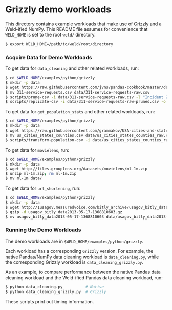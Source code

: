 # Grizzly demo workloads

This directory contains example workloads that make use of Grizzly and a Weld-ified NumPy.
This README file assumes for convenience that `WELD_HOME` is set to the root `weld/` directory.

```bash
$ export WELD_HOME=/path/to/weld/root/directory
```


### Acquire Data for Demo Workloads

To get data for `data_cleaning` and other related workloads, run:

```bash
$ cd $WELD_HOME/examples/python/grizzly
$ mkdir -p data
$ wget https://raw.githubusercontent.com/jvns/pandas-cookbook/master/data/311-service-requests.csv
$ mv 311-service-requests.csv data/311-service-requests-raw.csv
$ scripts/prune-csv -i data/311-service-requests-raw.csv -l "Incident Zip"
$ scripts/replicate-csv -i data/311-service-requests-raw-pruned.csv -o data/311-service-requests.csv -r 30
```

To get data for `get_population_stats` and other related workloads, run:

```bash
$ cd $WELD_HOME/examples/python/grizzly
$ mkdir -p data
$ wget https://raw.githubusercontent.com/grammakov/USA-cities-and-states/master/us_cities_states_counties.csv
$ mv us_cities_states_counties.csv data/us_cities_states_counties_raw.csv
$ scripts/transform-population-csv -i data/us_cities_states_counties_raw.csv -o data/us_cities_states_counties.csv -r 30
```

To get data for `movielens`, run:

```bash
$ cd $WELD_HOME/examples/python/grizzly
$ mkdir -p data
$ wget http://files.grouplens.org/datasets/movielens/ml-1m.zip
$ unzip ml-1m.zip; rm ml-1m.zip
$ mv ml-1m data/
```

To get data for `url_shortening`, run:

```bash
$ cd $WELD_HOME/examples/python/grizzly
$ mkdir -p data
$ wget http://1usagov.measuredvoice.com/bitly_archive/usagov_bitly_data2013-05-17-1368810603.gz
$ gzip -d usagov_bitly_data2013-05-17-1368810603.gz
$ mv usagov_bitly_data2013-05-17-1368810603 data/usagov_bitly_data2013-05-17-1368810603.txt
```

### Running the Demo Workloads

The demo workloads are in `$WELD_HOME/examples/python/grizzly`.

Each workload has a corresponding `Grizzly` version. For example, the native Pandas/NumPy data cleaning workload is `data_cleaning.py`, while the corresponding Grizzly workload is `data_cleaning_grizzly.py`.


As an example, to compare performance between the native Pandas data cleaning workload and the Weld-ified Pandas data cleaning workload, run:

```bash
$ python data_cleaning.py          # Native
$ python data_cleaning_grizzly.py  # Grizzly
```

These scripts print out timing information.
